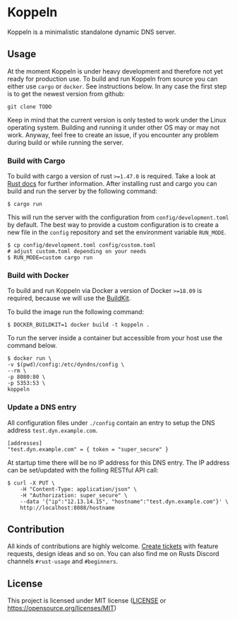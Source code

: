 # Koppeln
Koppeln is a minimalistic standalone dynamic DNS server.

## Usage
At the moment Koppeln is under heavy development and therefore not yet ready for production use.
To build and run Koppeln from source you can either use `cargo` or `docker`. See instructions below. In any case the first step is to get the newest version from github:

```
git clone TODO
```

Keep in mind that the current version is only tested to work under the Linux operating system. Building and running it under other OS may or may not work. Anyway, feel free to create an issue, if you encounter any problem during build or while running the server. 

### Build with Cargo
To build with cargo a version of rust `>=1.47.0` is required. Take a look at [Rust docs](https://doc.rust-lang.org/cargo/getting-started/installation.html) for further information.
After installing rust and cargo you can build and run the server by the following command:

```
$ cargo run
```

This will run the server with the configuration from `config/development.toml` by default. The best way to provide a custom configuration is to create a new file in the `config` repository and set the environment variable `RUN_MODE`.

```
$ cp config/development.toml config/custom.toml
# adjust custom.toml depending on your needs
$ RUN_MODE=custom cargo run
```

### Build with Docker
To build and run Koppeln via Docker a version of Docker `>=18.09` is required, because we will use the [BuildKit](https://docs.docker.com/develop/develop-images/build_enhancements/). 

To build the image run the following command:
```
$ DOCKER_BUILDKIT=1 docker build -t koppeln .

```

To run the server inside a container but accessible from your host use the command below.
```
$ docker run \
-v $(pwd)/config:/etc/dyndns/config \
--rm \
-p 8080:80 \
-p 5353:53 \
koppeln
```

### Update a DNS entry
All configuration files under `./config` contain an entry to setup the DNS address `test.dyn.example.com`.

```
[addresses]
"test.dyn.example.com" = { token = "super_secure" }
```

At startup time there will be no IP address for this DNS entry. The IP address can be set/updated with the folling RESTful API call:

```
$ curl -X PUT \
	-H "Content-Type: application/json" \
	-H "Authorization: super_secure" \
	--data '{"ip":"12.13.14.15", "hostname":"test.dyn.example.com"}' \
	http://localhost:8088/hostname
```

## Contribution
All kinds of contributions are highly welcome. [Create tickets](https://github.com/kunerd/koppeln/issues/new) with feature requests, design ideas and so on. You can also find me on Rusts Discord channels `#rust-usage` and `#beginners`.

## License
This project is licensed under MIT license ([LICENSE](LICENSE.md) or https://opensource.org/licenses/MIT)

